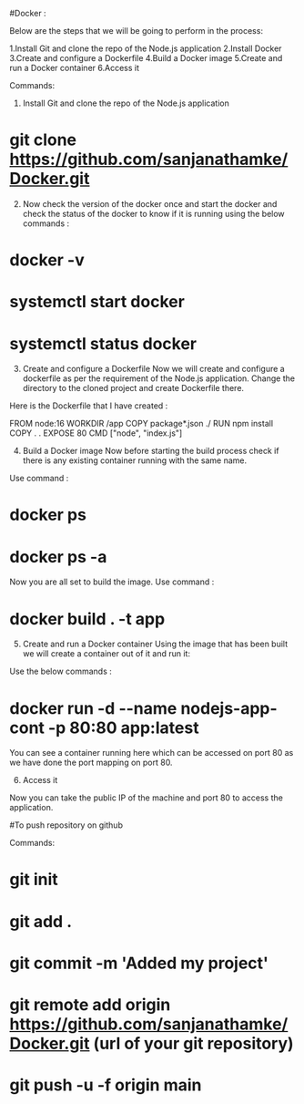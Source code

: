 #Docker :

Below are the steps that we will be going to perform in the process:

1.Install Git and clone the repo of the Node.js application
2.Install Docker
3.Create and configure a Dockerfile
4.Build a Docker image
5.Create and run a Docker container
6.Access it


Commands:

1. Install Git and clone the repo of the Node.js application

# git clone https://github.com/sanjanathamke/Docker.git


2. Now check the version of the docker once and start the docker and check the status of the docker to know if it is running using the below commands :

# docker -v 
# systemctl start docker
# systemctl status docker

3. Create and configure a Dockerfile
Now we will create and configure a dockerfile as per the requirement of the Node.js application. Change the directory to the cloned project and create Dockerfile there.

Here is the Dockerfile that I have created :

FROM node:16
WORKDIR /app
COPY package*.json ./
RUN npm install
COPY . .
EXPOSE 80
CMD ["node", "index.js"]





4. Build a Docker image
Now before starting the build process check if there is any existing container running with the same name.

Use command :

# docker ps
# docker ps -a
Now you are all set to build the image. Use command :

# docker build . -t app


5. Create and run a Docker container
Using the image that has been built we will create a container out of it and run it:

Use the below commands :

# docker run -d --name nodejs-app-cont -p 80:80 app:latest
You can see a container running here which can be accessed on port 80 as we have done the port mapping on port 80.


6. Access it

Now you can take the public IP of the machine and port 80 to access the application.



#To push repository on github

Commands:


# git init
# git add .
# git commit -m 'Added my project'
# git remote add origin https://github.com/sanjanathamke/Docker.git (url of your git repository)
# git push -u -f origin main
